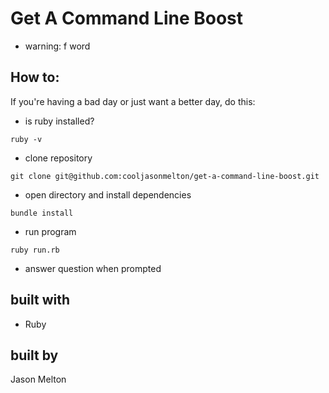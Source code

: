 # Get A Command Line Boost

* warning: f word 

## How to:
If you're having a bad day or just want a better day, do this:

* is ruby installed?
```
ruby -v
```
* clone repository
```
git clone git@github.com:cooljasonmelton/get-a-command-line-boost.git
```
* open directory and install dependencies 
```
bundle install
```
* run program
```
ruby run.rb
```
* answer question when prompted

## built with
* Ruby

## built by
Jason Melton
